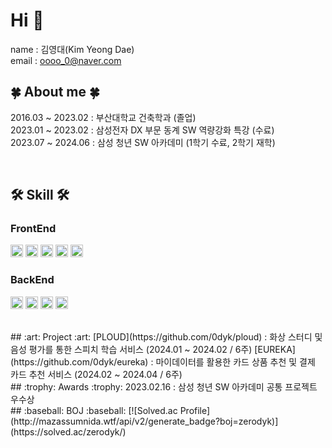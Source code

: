 # Hi 👋

name : 김영대(Kim Yeong Dae)</br>
email : oooo_0@naver.com

## :four_leaf_clover: About me :four_leaf_clover:
2016.03 ~ 2023.02 : 부산대학교 건축학과 (졸업)</br>
2023.01 ~ 2023.02 : 삼성전자 DX 부문 동계 SW 역량강화 특강 (수료)</br>
2023.07 ~ 2024.06 : 삼성 청년 SW 아카데미 (1학기 수료, 2학기 재학)

<br />

## :hammer_and_wrench: Skill :hammer_and_wrench:

### FrontEnd
<img src="https://img.shields.io/badge/html5-E34F26?style=for-the-badge&logo=css3&logoColor=white" height="20"> <img src="https://img.shields.io/badge/css3-1572B6?style=for-the-badge&logo=css3&logoColor=white" height="20"> <img src="https://img.shields.io/badge/javascript-F7DF1E?style=for-the-badge&logo=javascript&logoColor=black" height="20"> <img src="https://img.shields.io/badge/vue.js-4FC08D?style=for-the-badge&logo=vue.js&logoColor=white" height="20"> <img src="https://img.shields.io/badge/react-61DAFB?style=for-the-badge&logo=react&logoColor=black" height="20">

### BackEnd
<img src="https://img.shields.io/badge/java-007396?style=for-the-badge&logo=java&logoColor=white" height="20"> <img src="https://img.shields.io/badge/springboot-6DB33F?style=for-the-badge&logo=springboot&logoColor=white" height="20"> <img src="https://img.shields.io/badge/mysql-4479A1?style=for-the-badge&logo=mysql&logoColor=white" height="20"> <img src="https://img.shields.io/badge/jpa hibernate-B6A975?style=for-the-badge&logo=hibernate&logoColor=white" height="20"> 

<!--

### IDE
<img src="https://img.shields.io/badge/eclipseide-39305E?style=for-the-badge&logo=eclipseide&logoColor=white" height="20"> <img src="https://img.shields.io/badge/intellijidea-000000?style=for-the-badge&logo=intellijidea&logoColor=white" height="20"> <img src="https://img.shields.io/badge/visualstudiocode-3AA4EA?style=for-the-badge&logo=visualstudiocode&logoColor=white" height="20">

### Tool
<img src="https://img.shields.io/badge/jira-0052CC?style=for-the-badge&logo=jirasoftware&logoColor=white" height="20"> <img src="https://img.shields.io/badge/gerrit-A5F7A5?style=for-the-badge&logo=gerrit&logoColor=white" height="20"> <img src="https://img.shields.io/badge/notion-000000?style=for-the-badge&logo=notion&logoColor=white" height="20">
--!>

<br />

## :art: Project :art:

[PLOUD](https://github.com/0dyk/ploud) : 화상 스터디 및 음성 평가를 통한 스피치 학습 서비스 (2024.01 ~ 2024.02 / 6주)

[EUREKA](https://github.com/0dyk/eureka) : 마이데이터를 활용한 카드 상품 추천 및 결제 카드 추천 서비스 (2024.02 ~ 2024.04 / 6주)

<br />

## :trophy: Awards :trophy:
2023.02.16 : 삼성 청년 SW 아카데미 공통 프로젝트 우수상

<br />

## :baseball: BOJ :baseball:
[![Solved.ac Profile](http://mazassumnida.wtf/api/v2/generate_badge?boj=zerodyk)](https://solved.ac/zerodyk/)
